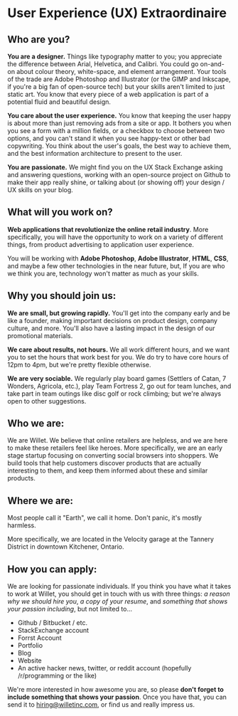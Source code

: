 User Experience (UX) Extraordinaire
===================================
Who are you?
------------
**You are a designer.** Things like typography matter to you; you appreciate the difference between Arial, Helvetica, and Calibri. You could go on-and-on about colour theory, white-space, and element arrangement. Your tools of the trade are Adobe Photoshop and Illustrator (or the GIMP and Inkscape, if you're a big fan of open-source tech) but your skills aren't limited to just static art. You know that every piece of a web application is part of a potential fluid and beautiful design.

**You care about the user experience.** You know that keeping the user happy is about more than just removing ads from a site or app. It bothers you when you see a form with a million fields, or a checkbox to choose between two options, and you can't stand it when you see happy-text or other bad copywriting. You think about the user's goals, the best way to achieve them, and the best information architecture to present to the user.

**You are passionate.** We might find you on the UX Stack Exchange asking and answering questions, working with an open-source project on Github to make their app really shine, or talking about (or showing off) your design / UX skills on your blog.

What will you work on?
----------------------
**Web applications that revolutionize the online retail industry**. More specifically, you will have the opportunity to work on a variety of different things, from product advertising to application user experience.

You will be working with **Adobe Photoshop**, **Adobe Illustrator**, **HTML**, **CSS**, and maybe a few other technologies in the near future, but, If you are who we think you are, technology won't matter as much as your skills.

Why you should join us:
-----------------------
**We are small, but growing rapidly.** You'll get into the company early and be like a founder, making important decisions on product design, company culture, and more. You'll also have a lasting impact in the design of our promotional materials.

**We care about results, not hours.** We all work different hours, and we want you to set the hours that work best for you. We do try to have core hours of 12pm to 4pm, but we're pretty flexible otherwise.

**We are very sociable.** We regularly play board games (Settlers of Catan, 7 Wonders, Agricola, etc.), play Team Fortress 2, go out for team lunches, and take part in team outings like disc golf or rock climbing; but we're always open to other suggestions.

Who we are:
-----------
We are Willet. We believe that online retailers are helpless, and we are here to make these retailers feel like heroes. More specifically, we are an early stage startup focusing on converting social browsers into shoppers. We build tools that help customers discover products that are actually interesting to them, and keep them informed about these and similar products.

Where we are:
-------------
Most people call it "Earth", we call it home. Don't panic, it's mostly harmless.

More specifically, we are located in the Velocity garage at the Tannery District in downtown Kitchener, Ontario.

How you can apply:
------------------
We are looking for passionate individuals. If you think you have what it takes to work at Willet, you should get in touch with us with three things: *a reason why we should hire you*, *a copy of your resume*, and *something that shows your passion including*, but not limited to...
- Github / Bitbucket / etc.
- StackExchange account
- Forrst Account
- Portfolio
- Blog
- Website
- An active hacker news, twitter, or reddit account (hopefully /r/programming or the like)

We're more interested in how awesome you are, so please **don't forget to include something that shows your passion**. Once you have that, you can send it to hiring@willetinc.com, or find us and really impress us.


